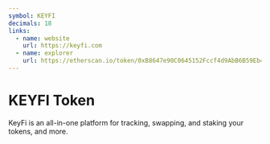 ```yaml
---
symbol: KEYFI
decimals: 18
links:
  - name: website
    url: https://keyfi.com
  - name: explorer
    url: https://etherscan.io/token/0xB8647e90C0645152Fccf4d9AbB6B59Eb4AA99052
---
```


# KEYFI Token

KeyFi is an all-in-one platform for tracking, swapping, and staking your tokens, and more.
